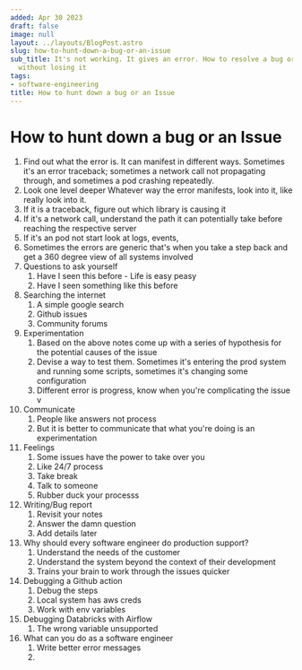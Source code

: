```yaml
---
added: Apr 30 2023
draft: false
image: null
layout: ../layouts/BlogPost.astro
slug: how-to-hunt-down-a-bug-or-an-issue
sub_title: It's not working. It gives an error. How to resolve a bug or an infra issue
  without losing it
tags:
- software-engineering
title: How to hunt down a bug or an Issue
---
```


# How to hunt down a bug or an Issue

1. Find out what the error is. It can manifest in different ways. Sometimes it's an error traceback; sometimes a network call not propagating through, and sometimes a pod crashing repeatedly.
2. Look one level deeper Whatever way the error manifests, look into it, like really look into it.
3. If it is a traceback, figure out which library is causing it
4. If it's a network call, understand the path it can potentially take before reaching the respective server
5. If it's an pod not start look at logs, events,&#x20;
6. Sometimes the errors are generic that's when you take a step back and get a 360 degree view of all systems involved
7. Questions to ask yourself
   1. Have I seen this before - Life is easy peasy
   2. Have I seen something like this before
8. Searching the internet
   1. A simple google search&#x20;
   2. Github issues
   3. Community forums
9. Experimentation
   1. Based on the above notes come up with a series of hypothesis for the potential causes of the issue
   2. Devise a way to test them. Sometimes it's entering the prod system and running some scripts, sometimes it's changing some configuration
   3. Different error is progress, know when you're complicating the issue v
10. Communicate
    1. People like answers not process
    2. But it is better to communicate that what you're doing is an experimentation
11. Feelings
    1. Some issues have the power to take over you
    2. Like 24/7 process
    3. Take break
    4. Talk to someone
    5. Rubber duck your processs
12. Writing/Bug report
    1. Revisit your notes
    2. Answer the damn question
    3. Add details later
13. Why should every software engineer do production support?
    1. Understand the needs of the customer
    2. Understand the system beyond the context of their development
    3. Trains your brain to work through the issues quicker
14. Debugging a Github action
    1. Debug the steps
    2. Local system has aws creds
    3. Work with env variables
15. Debugging Databricks with Airflow
    1. The wrong variable unsupported
16. What can you do as a software engineer
    1. Write better error messages
    2.